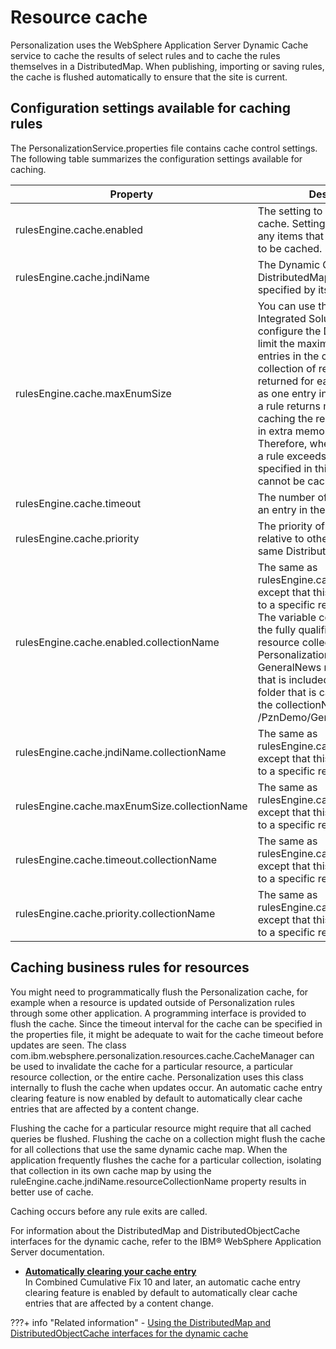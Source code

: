 # Resource cache

Personalization uses the WebSphere Application Server Dynamic Cache service to cache the results of select rules and to cache the rules themselves in a DistributedMap. When publishing, importing or saving rules, the cache is flushed automatically to ensure that the site is current.

## Configuration settings available for caching rules

The PersonalizationService.properties file contains cache control settings. The following table summarizes the configuration settings available for caching.

|Property|Description|
|--------|-----------|
|rulesEngine.cache.enabled|The setting to disable the general cache. Setting to false overrides any items that are individually set to be cached.|
|rulesEngine.cache.jndiName|The Dynamic Cache DistributedMap to use, as specified by its JNDI name.|
|rulesEngine.cache.maxEnumSize|You can use the WebSphere® Integrated Solutions Console to configure the DistributedMap and limit the maximum number of entries in the cache. The collection of resources that is returned for each rule is counted as one entry in the cache. When a rule returns many results, caching the results might result in extra memory usage. Therefore, when the result set of a rule exceeds the number that is specified in this property, it cannot be cached.|
|rulesEngine.cache.timeout|The number of seconds before an entry in the cache expires.|
|rulesEngine.cache.priority|The priority of a cache entry, relative to other entries in the same DistributedMap.|
|rulesEngine.cache.enabled.collectionName|The same as rulesEngine.cache.enabled, except that this property applies to a specific resource collection. The variable collectionName is the fully qualified path to the resource collection in Personalization. For instance, the GeneralNews resource collection that is included in the sample folder that is called PznDemo has the collectionName of /PznDemo/GeneralNews.|
|rulesEngine.cache.jndiName.collectionName|The same as rulesEngine.cache.jndiName, except that this property applies to a specific resource collection.|
|rulesEngine.cache.maxEnumSize.collectionName|The same as rulesEngine.cache.maxEnumSize, except that this property applies to a specific resource collection.|
|rulesEngine.cache.timeout.collectionName|The same as rulesEngine.cache.timeout, except that this property applies to a specific resource collection.|
|rulesEngine.cache.priority.collectionName|The same as rulesEngine.cache.priority, except that this property applies to a specific resource collection.|

## Caching business rules for resources

You might need to programmatically flush the Personalization cache, for example when a resource is updated outside of Personalization rules through some other application. A programming interface is provided to flush the cache. Since the timeout interval for the cache can be specified in the properties file, it might be adequate to wait for the cache timeout before updates are seen. The class com.ibm.websphere.personalization.resources.cache.CacheManager can be used to invalidate the cache for a particular resource, a particular resource collection, or the entire cache. Personalization uses this class internally to flush the cache when updates occur. An automatic cache entry clearing feature is now enabled by default to automatically clear cache entries that are affected by a content change.

Flushing the cache for a particular resource might require that all cached queries be flushed. Flushing the cache on a collection might flush the cache for all collections that use the same dynamic cache map. When the application frequently flushes the cache for a particular collection, isolating that collection in its own cache map by using the ruleEngine.cache.jndiName.resourceCollectionName property results in better use of cache.

Caching occurs before any rule exits are called.

For information about the DistributedMap and DistributedObjectCache interfaces for the dynamic cache, refer to the IBM® WebSphere Application Server documentation.

-   **[Automatically clearing your cache entry](pzn_auto_cache.md)**  
In Combined Cumulative Fix 10 and later, an automatic cache entry clearing feature is enabled by default to automatically clear cache entries that are affected by a content change.



???+ info "Related information"
    - [Using the DistributedMap and DistributedObjectCache interfaces for the dynamic cache](https://www.ibm.com/docs/en/was/8.5.5?topic=service-using-distributedmap-distributedobjectcache-interfaces-dynamic-cache)


